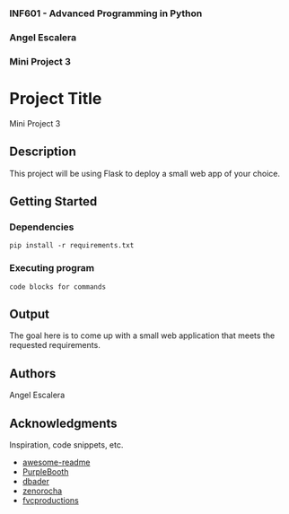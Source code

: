 ### INF601 - Advanced Programming in Python
### Angel Escalera
### Mini Project 3


# Project Title

Mini Project 3

## Description

This project will be using Flask to deploy a small web app of your choice. 

## Getting Started

### Dependencies

```
pip install -r requirements.txt
```


### Executing program

```
code blocks for commands
```

## Output

The goal here is to come up with a small web application that meets the requested requirements.

## Authors

Angel Escalera

## Acknowledgments

Inspiration, code snippets, etc.
* [awesome-readme](https://github.com/matiassingers/awesome-readme)
* [PurpleBooth](https://gist.github.com/PurpleBooth/109311bb0361f32d87a2)
* [dbader](https://github.com/dbader/readme-template)
* [zenorocha](https://gist.github.com/zenorocha/4526327)
* [fvcproductions](https://gist.github.com/fvcproductions/1bfc2d4aecb01a834b46)



